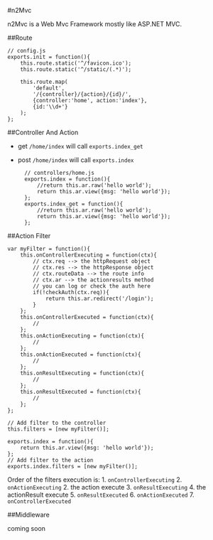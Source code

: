 #n2Mvc

  n2Mvc is a Web Mvc Framework mostly like ASP.NET MVC.

##Route
    
    // config.js
    exports.init = function(){
        this.route.static('^/favicon.ico');
        this.route.static('^/static/(.*)');
        
        this.route.map(
            'default',
            '/{controller}/{action}/{id}/',
            {controller:'home', action:'index'},
            {id:'\\d+'}
        );
    };

##Controller And Action

+ get  `/home/index` will call `exports.index_get`
+ post `/home/index` will call `exports.index`

        // controllers/home.js
        exports.index = function(){
            //return this.ar.raw('hello world');
            return this.ar.view({msg: 'hello world'});
        };
        exports.index_get = function(){
            //return this.ar.raw('hello world');
            return this.ar.view({msg: 'hello world'});
        };


##Action Filter

    var myFilter = function(){
        this.onControllerExecuting = function(ctx){
            // ctx.req --> the httpRequest object
            // ctx.res --> the httpResponse object
            // ctx.routeData --> the route info
            // ctx.ar --> the actionresults method
            // you can log or check the auth here
            if(!checkAuth(ctx.req)){
                return this.ar.redirect('/login');
            }
        };
        this.onControllerExecuted = function(ctx){
            //
        };
        this.onActionExecuting = function(ctx){
            //
        };
        this.onActionExecuted = function(ctx){
            //
        };
        this.onResultExecuting = function(ctx){
            //
        };
        this.onResultExecuted = function(ctx){
            //
        };
    };
    
    // Add filter to the controller
    this.filters = [new myFilter()];
    
    exports.index = function(){
        return this.ar.view({msg: 'hello world'});
    };
    // Add filter to the action
    exports.index.filters = [new myFilter()];

  Order of the filters execution is:
    1. `onControllerExecuting`
    2. `onActionExecuting`
    2.  the action execute
    3. `onResultExecuting`
    4.  the actionResult execute
    5. `onResultExecuted`
    6. `onActionExecuted`
    7. `onControllerExecuted`

##Middleware

  coming soon


